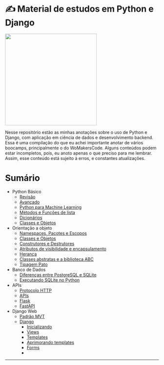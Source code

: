 # ✍️ Material de estudos em Python e Django

<img width="300" src="https://github.com/anapppp/material-de-estudo-python-data-science/assets/70073296/7c2b719d-2d11-44d3-9fd3-df839b68299d">

Nesse repositório estão as minhas anotações sobre o uso de Python e Django, com aplicação em ciência de dados e desenvolvimento backend. Essa é uma compilação do que eu achei importante anotar de vários boocamps, principalmente o do WoMakersCode. Alguns conteúdos podem estar incompletos, pois, eu anoto apenas o que preciso para me lembrar. Assim, esse conteúdo está sujeito à erros, e constantes atualizações.

# Sumário
- Python Básico
  - [Revisão](./python-basico/01-revisao-comandos-python.md)
  - [Avançado](./python-basico/02-avancado.md)
  - [Python para Machine Learning](./python-basico/03-python-para-machine-learning.md)
  - [Métodos e Funções de lista](./python-basico/04-metodos-e-funcoes-de-listas.md)
  - [Dicionários](./python-basico/05-dicionarios.md)
  - [Classes e Objetos](./python-basico/06-classes-e-objetos.md)
- Orientação a objeto
  - [Namespaces, Pacotes e Escopos](./orientacao-a-objeto/01-namespaces-pacotes-e-escopos.md)
  - [Classes e Objetos](./orientacao-a-objeto/02-classes-e-objetos.md)
  - [Construtores e Destrutores](./orientacao-a-objeto/04-construtores-e-destrutores.md)
  - [Atributos de visibilidade e encapsulamento](./orientacao-a-objeto/05-atributos-de-visibilidade-e-encapsulamento.md)
  - [Herança](./orientacao-a-objeto/06-heranca.md)
  - [Classes abstratas e a biblioteca ABC](./orientacao-a-objeto/07-classes-abstratas-e-a-biblioteca-ABC.md)
  - [Tipagem Pato](./orientacao-a-objeto/08-tipagem-pato.md)
- Banco de Dados
  - [Diferenças entre PostgreSQL e SQLite](./banco-de-dados/diferencas-postgresql-sqlite.md)
  - [Executando SQLite no Python](./banco-de-dados/sqlite-no-python.md)
- APIs
  - [Protocolo HTTP](./api/protocolo-http.md)
  - [APIs](./api/api.md)
  - [Flask](./api/flask.md)
  - [FastAPI](./api/fastAPI.md)
- Django Web
  - [Padrão MVT](./django/mvt.md)
  - [Django](./django/django.md)
    - [Inicializando](./django/django.md/#inicializando-um-novo-projeto-em-django)
    - [Views](./django/django.md/#views)
    - [Templates](./django/django.md/#usando-templates)
    - [Aprimorando templates](./django/django.md/#aprimorando-templates)
    - [Forms](./django/django.md/#django-forms)
    - [](./django/django.md/)
    
----------
